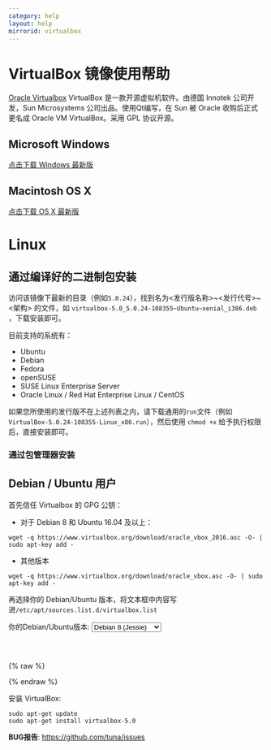 ```yaml
---
category: help
layout: help
mirrorid: virtualbox
---
```


# VirtualBox 镜像使用帮助

[Oracle Virtualbox](https://www.virtualbox.org/) VirtualBox 是一款开源虚拟机软件。由德国 Innotek 公司开发，Sun Microsystems 公司出品。使用Qt编写，在 Sun 被 Oracle 收购后正式更名成 Oracle VM VirtualBox。采用 GPL 协议开源。

## Microsoft Windows

[点击下载 Windows 最新版](https://mirrors.tuna.tsinghua.edu.cn/virtualbox/virtualbox-Win-latest.exe)


## Macintosh OS X

[点击下载 OS X 最新版](https://mirrors.tuna.tsinghua.edu.cn/virtualbox/virtualbox-osx-latest.dmg)

# Linux

## 通过编译好的二进制包安装

访问该镜像下最新的目录（例如`5.0.24`），找到名为<发行版名称>~<发行代号>~<架构> 的文件，如 `virtualbox-5.0_5.0.24-108355~Ubuntu~xenial_i386.deb` ，下载安装即可。

目前支持的系统有：

* Ubuntu 
* Debian
* Fedora
* openSUSE
* SUSE Linux Enterprise Server
* Oracle Linux / Red Hat Enterprise Linux / CentOS

如果您所使用的发行版不在上述列表之内，请下载通用的`run`文件（例如`VirtualBox-5.0.24-108355-Linux_x86.run`），然后使用 `chmod +x` 给予执行权限后，直接安装即可。

### 通过包管理器安装 
## Debian / Ubuntu 用户
首先信任 Virtualbox 的 GPG 公钥：
* 对于 Debian 8 和 Ubuntu 16.04 及以上：
```shell
wget -q https://www.virtualbox.org/download/oracle_vbox_2016.asc -O- | sudo apt-key add -
```
* 其他版本
```shell
wget -q https://www.virtualbox.org/download/oracle_vbox.asc -O- | sudo apt-key add -
```
再选择你的 Debian/Ubuntu 版本，将文本框中内容写进`/etc/apt/sources.list.d/virtualbox.list`

<form class="form-inline">
<div class="form-group">
    <label>你的Debian/Ubuntu版本: </label>
    <select class="form-control release-select" data-template="#apt-template" data-target="#apt-content">
      <option data-os="debian" data-release="jessie" selected>Debian 8 (Jessie)</option>
	  <option data-os="debian" data-release="wheezy">Debian 7 (Wheezy)</option>
	  <option data-os="ubuntu" data-release="xenial">Ubuntu 16.04 LTS</option>
      <option data-os="ubuntu" data-release="trusty">Ubuntu 14.04 LTS</option>
    </select>
</div>
</form>

<p></p>
<pre>
<code id="apt-content">
</code>
</pre>

{% raw %}
<script id="apt-template" type="x-tmpl-markup">
deb https://mirrors.tuna.tsinghua.edu.cn/virtualbox/apt//{{os_name}} {{release_name}} contrib
</script>
{% endraw %}

安装 VirtualBox:
```
sudo apt-get update
sudo apt-get install virtualbox-5.0
```
**BUG报告**: <https://github.com/tuna/issues>
